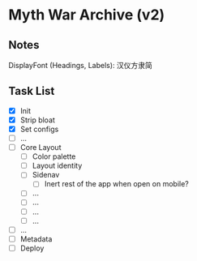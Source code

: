 # Myth War Archive (v2)

## Notes

DisplayFont (Headings, Labels): 汉仪方隶简

## Task List

- [x] Init
- [x] Strip bloat
- [x] Set configs
- [ ] ...
- [ ] Core Layout
  - [ ] Color palette
  - [ ] Layout identity
  - [ ] Sidenav
    - [ ] Inert rest of the app when open on mobile?
  - [ ] ...
  - [ ] ...
  - [ ] ...
  - [ ] ...
- [ ] ...
- [ ] Metadata
- [ ] Deploy
